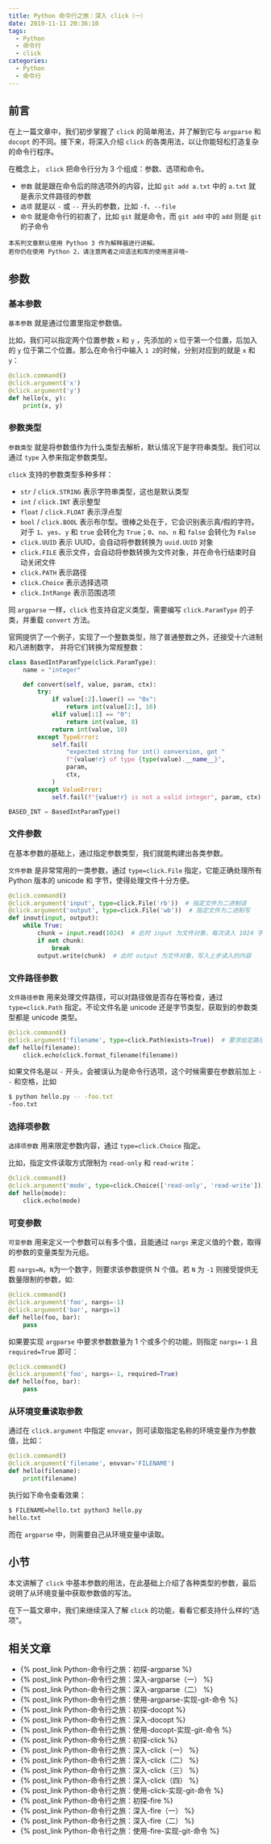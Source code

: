 ```yaml
---
title: Python 命令行之旅：深入 click（一）
date: 2019-11-11 20:36:10
tags:
  - Python
  - 命令行
  - click
categories:
  - Python
  - 命令行
---
```


## 前言

在上一篇文章中，我们初步掌握了 `click` 的简单用法，并了解到它与 `argparse` 和 `docopt` 的不同。接下来，将深入介绍 `click` 的各类用法，以让你能轻松打造复杂的命令行程序。

在概念上， `click` 把命令行分为 3 个组成：参数、选项和命令。

- `参数` 就是跟在命令后的除选项外的内容，比如 `git add a.txt` 中的 `a.txt` 就是表示文件路径的参数
- `选项` 就是以 `-` 或 `--` 开头的参数，比如 `-f`、`--file`
- `命令` 就是命令行的初衷了，比如 `git` 就是命令，而 `git add` 中的 `add` 则是 `git` 的子命令

<!--more-->

```
本系列文章默认使用 Python 3 作为解释器进行讲解。
若你仍在使用 Python 2，请注意两者之间语法和库的使用差异哦~
```

## 参数

### 基本参数

`基本参数` 就是通过位置里指定参数值。

比如，我们可以指定两个位置参数 `x` 和 `y` ，先添加的 `x` 位于第一个位置，后加入的 `y` 位于第二个位置。那么在命令行中输入 `1 2`的时候，分别对应到的就是 `x` 和 `y`：

```python
@click.command()
@click.argument('x')
@click.argument('y')
def hello(x, y):
    print(x, y)
```

### 参数类型

`参数类型` 就是将参数值作为什么类型去解析，默认情况下是字符串类型。我们可以通过 `type` 入参来指定参数类型。

`click` 支持的参数类型多种多样：

- `str` / `click.STRING` 表示字符串类型，这也是默认类型
- `int` / `click.INT` 表示整型
- `float` / `click.FLOAT` 表示浮点型
- `bool` / `click.BOOL` 表示布尔型。很棒之处在于，它会识别表示真/假的字符。对于 `1`、`yes`、`y` 和 `true` 会转化为 `True`；`0`、`no`、`n` 和 `false` 会转化为 `False`
- `click.UUID` 表示 UUID，会自动将参数转换为 `uuid.UUID` 对象
- `click.FILE` 表示文件，会自动将参数转换为文件对象，并在命令行结束时自动关闭文件
- `click.PATH` 表示路径
- `click.Choice` 表示选择选项
- `click.IntRange` 表示范围选项

同 `argparse` 一样，`click` 也支持自定义类型，需要编写 `click.ParamType` 的子类，并重载 `convert` 方法。

官网提供了一个例子，实现了一个整数类型，除了普通整数之外，还接受十六进制和八进制数字， 并将它们转换为常规整数：

```python
class BasedIntParamType(click.ParamType):
    name = "integer"

    def convert(self, value, param, ctx):
        try:
            if value[:2].lower() == "0x":
                return int(value[2:], 16)
            elif value[:1] == "0":
                return int(value, 8)
            return int(value, 10)
        except TypeError:
            self.fail(
                "expected string for int() conversion, got "
                f"{value!r} of type {type(value).__name__}",
                param,
                ctx,
            )
        except ValueError:
            self.fail(f"{value!r} is not a valid integer", param, ctx)

BASED_INT = BasedIntParamType()
```

### 文件参数

在基本参数的基础上，通过指定参数类型，我们就能构建出各类参数。

`文件参数` 是非常常用的一类参数，通过 `type=click.File` 指定，它能正确处理所有 Python 版本的 unicode 和 字节，使得处理文件十分方便。

```python
@click.command()
@click.argument('input', type=click.File('rb'))  # 指定文件为二进制读
@click.argument('output', type=click.File('wb'))  # 指定文件为二进制写
def inout(input, output):
    while True:
        chunk = input.read(1024)  # 此时 input 为文件对象，每次读入 1024 字节
        if not chunk:
            break
        output.write(chunk)  # 此时 output 为文件对象，写入上步读入的内容
```

### 文件路径参数

`文件路径参数` 用来处理文件路径，可以对路径做是否存在等检查，通过 `type=click.Path` 指定。不论文件名是 unicode 还是字节类型，获取到的参数类型都是 unicode 类型。

```python
@click.command()
@click.argument('filename', type=click.Path(exists=True))  # 要求给定路径存在，否则报错
def hello(filename):
    click.echo(click.format_filename(filename))
```

如果文件名是以 `-` 开头，会被误认为是命令行选项，这个时候需要在参数前加上 `--` 和空格，比如

```bash
$ python hello.py -- -foo.txt
-foo.txt
```

### 选择项参数

`选择项参数` 用来限定参数内容，通过 `type=click.Choice` 指定。

比如，指定文件读取方式限制为 `read-only` 和 `read-write`：

```python
@click.command()
@click.argument('mode', type=click.Choice(['read-only', 'read-write']))
def hello(mode):
    click.echo(mode)
```

### 可变参数

`可变参数` 用来定义一个参数可以有多个值，且能通过 `nargs` 来定义值的个数，取得的参数的变量类型为元组。

若 `nargs=N`，`N`为一个数字，则要求该参数提供 N 个值。若 `N` 为 `-1` 则接受提供无数量限制的参数，如:

```python
@click.command()
@click.argument('foo', nargs=-1)
@click.argument('bar', nargs=1)
def hello(foo, bar):
    pass
```

如果要实现 `argparse` 中要求参数数量为 1 个或多个的功能，则指定 `nargs=-1` 且 `required=True` 即可：

```python
@click.command()
@click.argument('foo', nargs=-1, required=True)
def hello(foo, bar):
    pass
```

### 从环境变量读取参数

通过在 `click.argument` 中指定 `envvar`，则可读取指定名称的环境变量作为参数值，比如：

```python
@click.command()
@click.argument('filename', envvar='FILENAME')
def hello(filename):
    print(filename)
```

执行如下命令查看效果：

```bash
$ FILENAME=hello.txt python3 hello.py
hello.txt
```

而在 `argparse` 中，则需要自己从环境变量中读取。

## 小节

本文讲解了 `click` 中基本参数的用法，在此基础上介绍了各种类型的参数，最后说明了从环境变量中获取参数值的写法。

在下一篇文章中，我们来继续深入了解 `click` 的功能，看看它都支持什么样的“选项”。

## 相关文章

- {% post_link Python-命令行之旅：初探-argparse %}
- {% post_link Python-命令行之旅：深入-argparse（一） %}
- {% post_link Python-命令行之旅：深入-argparse（二） %}
- {% post_link Python-命令行之旅：使用-argparse-实现-git-命令 %}
- {% post_link Python-命令行之旅：初探-docopt %}
- {% post_link Python-命令行之旅：深入-docopt %}
- {% post_link Python-命令行之旅：使用-docopt-实现-git-命令 %}
- {% post_link Python-命令行之旅：初探-click %}
- {% post_link Python-命令行之旅：深入-click（一） %}
- {% post_link Python-命令行之旅：深入-click（二） %}
- {% post_link Python-命令行之旅：深入-click（三） %}
- {% post_link Python-命令行之旅：深入-click（四） %}
- {% post_link Python-命令行之旅：使用-click-实现-git-命令 %}
- {% post_link Python-命令行之旅：初探-fire %}
- {% post_link Python-命令行之旅：深入-fire（一） %}
- {% post_link Python-命令行之旅：深入-fire（二） %}
- {% post_link Python-命令行之旅：使用-fire-实现-git-命令 %}
